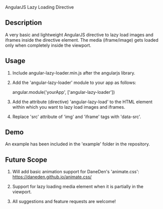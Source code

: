 
AngularJS Lazy Loading Directive

Description
-----------

A very basic and lightweight AngularJS directive to lazy load images and iframes inside the directive element. The media (iframe/image) gets loaded only when completely inside the viewport.


Usage
-----------

1. Include angular-lazy-loader.min.js after the angularjs library.
2. Add the 'angular-lazy-loader' module to your app as follows:

    angular.module('yourApp', ['angular-lazy-loader'])

3. Add the attribute (directive) 'angular-lazy-load' to the HTML element within which you want to lazy load images and iframes.
    
4. Replace 'src' attribute of 'img' and 'iframe' tags with 'data-src'.

Demo
-----------

An example has been included in the 'example' folder in the repository. 


Future Scope
------------

1. Will add basic animation support for DaneDen's 'animate.css': https://daneden.github.io/animate.css/

2. Support for lazy loading media element when it is partially in the viewport.

3. All suggestions and feature requests are welcome!


